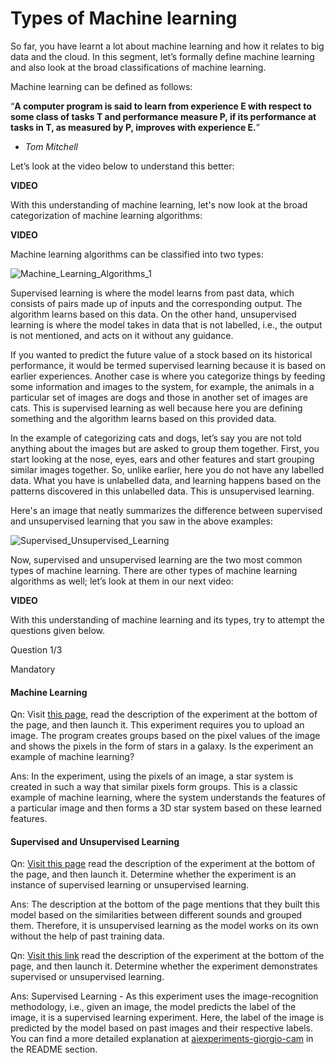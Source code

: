 ﻿# Types of Machine learning

So far, you have learnt a lot about machine learning and how it relates to big data and the cloud. In this segment, let’s formally define machine learning and also look at the broad classifications of machine learning.

Machine learning can be defined as follows:

“**A computer program is said to learn from experience E with respect to some class of tasks T and performance measure P, if its performance at tasks in T, as measured by P, improves with experience E.**”

- _Tom Mitchell_

Let’s look at the video below to understand this better:

**VIDEO**

With this understanding of machine learning, let's now look at the broad categorization of machine learning algorithms:

**VIDEO**

Machine learning algorithms can be classified into two types:

![Machine_Learning_Algorithms_1](https://i.ibb.co/XygL58R/Machine-Learning-Algorithms-1.png)

Supervised learning is where the model learns from past data, which consists of pairs made up of inputs and the corresponding output. The algorithm learns based on this data. On the other hand, unsupervised learning is where the model takes in data that is not labelled, i.e., the output is not mentioned, and acts on it without any guidance.

If you wanted to predict the future value of a stock based on its historical performance, it would be termed supervised learning because it is based on earlier experiences. Another case is where you categorize things by feeding some information and images to the system, for example, the animals in a particular set of images are dogs and those in another set of images are cats. This is supervised learning as well because here you are defining something and the algorithm learns based on this provided data.

In the example of categorizing cats and dogs, let’s say you are not told anything about the images but are asked to group them together. First, you start looking at the nose, eyes, ears and other features and start grouping similar images together. So, unlike earlier, here you do not have any labelled data. What you have is unlabelled data, and learning happens based on the patterns discovered in this unlabelled data. This is unsupervised learning.

Here's an image that neatly summarizes the difference between supervised and unsupervised learning that you saw in the above examples:

![Supervised_Unsupervised_Learning](https://i.ibb.co/r6pMJm8/Supervised-Unsupervised-Learning.jpg)

Now, supervised and unsupervised learning are the two most common types of machine learning. There are other types of machine learning algorithms as well; let’s look at them in our next video:

**VIDEO**

With this understanding of machine learning and its types, try to attempt the questions given below.

Question 1/3

Mandatory

#### Machine Learning

Qn: Visit  [this page](https://experiments.withgoogle.com/kluster), read the description of the experiment at the bottom of the page, and then launch it. This experiment requires you to upload an image. The program creates groups based on the pixel values of the image and shows the pixels in the form of stars in a galaxy. Is the experiment an example of machine learning?  

Ans: In the experiment, using the pixels of an image, a star system is created in such a way that similar pixels form groups. This is a classic example of machine learning, where the system understands the features of a particular image and then forms a 3D star system based on these learned features.

#### Supervised and Unsupervised Learning

Qn: [Visit this page](https://experiments.withgoogle.com/drum-machine)  read the description of the experiment at the bottom of the page, and then launch it. Determine whether the experiment is an instance of supervised learning or unsupervised learning.

Ans:  The description at the bottom of the page mentions that they built this model based on the similarities between different sounds and grouped them. Therefore, it is unsupervised learning as the model works on its own without the help of past training data.

Qn: [Visit this link](https://experiments.withgoogle.com/giorgio-cam) read the description of the experiment at the bottom of the page, and then launch it. Determine whether the experiment demonstrates supervised or unsupervised learning.

Ans: Supervised Learning - As this experiment uses the image-recognition methodology, i.e., given an image, the model predicts the label of the image, it is a supervised learning experiment. Here, the label of the image is predicted by the model based on past images and their respective labels. You can find a more detailed explanation at [aiexperiments-giorgio-cam](https://github.com/googlecreativelab/aiexperiments-giorgio-cam) in the README section.
